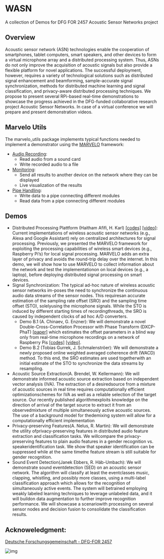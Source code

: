 # WASN
A collection of Demos for DFG FOR 2457 Acoustic Sensor Networks project

## Overview
Acoustic sensor network (ASN) technologies enable the cooperation of smartphones, tablet
computers, smart speakers, and other devices to form a virtual microphone array and a distributed
processing system. Thus, ASNs do not only improve the acquisition of acoustic signals but also
provide a flexible platform for novel applications. The successful deployment, however, requires
a variety of technological solutions such as distributed signal enhancement and beamforming,
sample-accurate signal synchronization, methods for distributed machine learning and signal
classification, and privacy-aware distributed processing techniques.
We propose to present several RPi-based real-time demonstrations to showcase the progress achieved
in the DFG-funded collaborative research project Acoustic Sensor Networks. In case of a virtual
conference we will prepare and present demonstration videos.

## Marvelo Utils
The marvelo_utils package implements typical functions needed to implement a
demonstrator using the [MARVELO](https://github.com/CN-UPB/MARVELO) framework:
    
- [Audio Recording](marvelo_utils/marvelo_utils/audio_recording/): 
   - Read audio from a sound card
   - Write recorded audio to a file
- [Monitoring](marvelo_utils/marvelo_utils/monitoring/):
   - Send all results to another device on the network where they can be
   displayed
   - Live visualization of the results
- [Pipe Handling](marvelo_utils/marvelo_utils/pipe/):
   - Write data to a pipe connecting different modules
   - Read data from a pipe connecting different modules

## Demos

  - Distributed Processing Plattform (Haitham Afifi, H. Karl) [[codes]](https://github.com/CN-UPB/MARVELO) [[video]](https://drive.google.com/file/d/1FhXeoun40hiU3WRceljSOrwO5wBEkZ5Y/view?usp=sharing): Current implementations of wireless acoustic sensor networks (e.g., Alexa and Google Assistant) rely on centralized architectures for signal processing. Previously, we presented the MARVELO framework for exploiting the processing capabilities of wireless smart devices (e.g., Raspberry Pi’s) for local signal processing. MARVELO adds an extra layer of privacy and avoids the round-trip delay over the internet. In this demo, we will show how to use MARVELO to collect information about the network and test the implementationon on local devices (e.g., a laptop), before deploying distributed signal processing on smart devices.
  - Signal Synchronization: The typical ad-hoc nature of wireless acoustic sensor networks im-poses the need to synchronize the continuous audio data streams of the sensor nodes. This requiresan accurate estimation of the sampling rate offset (SRO) and the sampling time offset (STO), solelyusing the microphone signals. While the STO is induced by different starting times of recordingthreads, the SRO is caused by independent clocks of ad hoc A/D converters.
    - Demo B.1 (A. Chinaev, G. Enzner): We will demonstrate a novel Double-Cross-Correlation Processor with Phase Transform (DXCP-PhaT) [[paper]](https://ieeexplore.ieee.org/document/9399796) which estimates the offset parameters in a blind way only from real-time microphone recordings on a network of Raspberry Pis [[codes]](https://github.com/CN-UPB/WASN/tree/main/DXCPPhaT_demo) [[video]](https://drive.google.com/file/d/1PPQpSQuOYvzzx8aNCgrI8y_suy21Q7l_/view).
    - Demo B.2 (Tobias Gurrek, J. Schmalenströer): We will demonstrate a newly proposed online weighted averaged coherence drift (WACD) method. To this end, the SRO estimates are used togetherwith an initial estimate of the STO to synchronize the data streams by resampling.
  - Acoustic Source Extraction(A. Brendel, W. Kellermann): We will demonstrate informed acoustic source extraction based on independent vector analysis (IVA). The extraction of a desiredsource from a mixture of acoustic sources in real time requires computationally efficient optimizationschemes for IVA as well as a reliable selection of the target source. Our recently published algorithmexploits knowledge on the direction of arrival of the target source to extract it from an observedmixture of multiple simultaneously active acoustic sources. The use of a background model for thedemixing system will allow for a computationally efficient implementation
  - Privacy-preserving Features(A. Nelus, R. Martin):  We will demonstrate the utility ofprivacy-preserving features in distributed audio feature extraction and classification tasks. We willcompare the privacy-preserving features to plain audio features in a gender recognition vs. speakeridentification task. We show that speaker identification can be suppressed while at the same timethe feature stream is still suitable for gender recognition.
  - Sound Event Detection(Janek Ebbers, R. Häb-Umbach): We will demonstrate sound eventdetection (SED) on an acoustic sensor network.  The algorithm will classify at least the eventclasses music, clapping, whistling, and possibly more classes, using a multi-label classification approach which allows for the recognition of simultaneously active events.  The system will betrained employing weakly labeled learning techniques to leverage unlabeled data, and it will buildon data augmentation to further improve recognition performance. We will showcase a scenariowith processing on several sensor nodes and decision fusion to consolidate the classification results.

## Acknoweledgment:


[Deutsche Forschungsgemeinschaft - DFG-FOR 2457](https://www.uni-paderborn.de/asn/)

![img](https://www.uni-paderborn.de/fileadmin/_processed_/9/2/csm_ASNLogo_c443ce161b.png)
